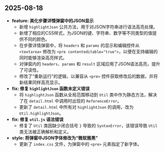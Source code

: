 ## 2025-08-18

- **feature: 美化步骤详情弹窗中的JSON显示**
  - 新增 `highlightJson` 公共方法，用于对JSON字符串进行语法高亮处理。
  - 新增了相应的CSS样式，为JSON的键、字符串、数字等不同类型的值提供不同的颜色。
  - 在步骤详情弹窗中，将 `headers` 和 `params` 的显示和编辑控件从 `<textarea>` 修改为 `<pre contenteditable="true">`，以便在支持编辑的同时能够渲染高亮样式。
  - 对弹窗内的 `headers`、`params` 和 `result` 区域应用了JSON语法高亮，提升了可读性。
  - 修改了“重新运行”的逻辑，以兼容从 `<pre>` 控件获取修改后的数据，并将新结果同样高亮显示。
- **fix: 修复 `highlightJson` 函数未定义错误**
  - 将 `highlightJson` 函数从全局范围移动到 `Util` 类中作为静态方法，解决了在 `detail.html` 中调用时出现的 `ReferenceError`。
  - 更新了 `detail.html` 中所有对 `highlightJson` 的调用，改为 `Util.highlightJson`。
- **fix: 修复 `util.js` 语法错误**
  - 修复了 `Util` 类因缺少闭合括号 `}` 导致的 `SyntaxError`，该错误导致 `Util` 类无法被正确解析和定义。
- **style: 将弹窗中JSON字体修改为“微软雅黑”**
  - 更新了 `index.css` 文件，为弹窗中的 `<pre>` 元素指定了新字体。